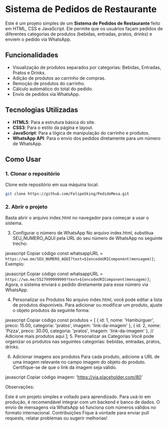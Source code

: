 # Sistema de Pedidos de Restaurante

Este é um projeto simples de um **Sistema de Pedidos de Restaurante** feito em HTML, CSS e JavaScript. Ele permite que os usuários façam pedidos de diferentes categorias de produtos (bebidas, entradas, pratos, drinks) e enviem o pedido via WhatsApp.

## Funcionalidades

- Visualização de produtos separados por categorias: Bebidas, Entradas, Pratos e Drinks.
- Adição de produtos ao carrinho de compras.
- Remoção de produtos do carrinho.
- Cálculo automático do total do pedido.
- Envio de pedidos via WhatsApp.

## Tecnologias Utilizadas

- **HTML5**: Para a estrutura básica do site.
- **CSS3**: Para o estilo da página e layout.
- **JavaScript**: Para a lógica de manipulação do carrinho e produtos.
- **WhatsApp API**: Para o envio dos pedidos diretamente para um número de WhatsApp.

## Como Usar

### 1. Clonar o repositório

Clone este repositório em sua máquina local:
```bash
git clone https://github.com/FelipeSking/PedidoMesa.git
```
### 2. Abrir o projeto
Basta abrir o arquivo index.html no navegador para começar a usar o sistema.

3. Configurar o número de WhatsApp
No arquivo index.html, substitua SEU_NUMERO_AQUI pela URL do seu número de WhatsApp no seguinte trecho:

javascript
Copiar código
const whatsappURL = `https://wa.me/SEU_NUMERO_AQUI?text=${encodeURIComponent(mensagem)}`;
Exemplo:

javascript
Copiar código
const whatsappURL = `https://wa.me/5527999999999?text=${encodeURIComponent(mensagem)}`;
Agora, o sistema enviará o pedido diretamente para esse número via WhatsApp.

4. Personalizar os Produtos
No arquivo index.html, você pode editar a lista de produtos disponíveis. Para adicionar ou modificar um produto, ajuste o objeto produtos da seguinte forma:

javascript
Copiar código
const produtos = [
  { id: 1, nome: 'Hambúrguer', preco: 15.00, categoria: 'pratos', imagem: 'link-da-imagem' },
  { id: 2, nome: 'Pizza', preco: 30.00, categoria: 'pratos', imagem: 'link-da-imagem' },
  // Adicione mais produtos aqui
];
5. Personalizar as Categorias
Você pode organizar os produtos nas seguintes categorias: bebidas, entradas, pratos, drinks.

6. Adicionar imagens aos produtos
Para cada produto, adicione a URL de uma imagem relevante no campo imagem do objeto do produto. Certifique-se de que o link da imagem seja válido.

javascript
Copiar código
imagem: 'https://via.placeholder.com/80'


Observações:

Este é um projeto simples e voltado para aprendizado. Para usá-lo em produção, é recomendável integrar com um backend e banco de dados.
O envio de mensagens via WhatsApp só funciona com números válidos no formato internacional.
Contribuições
Fique à vontade para enviar pull requests, relatar problemas ou sugerir melhorias!







